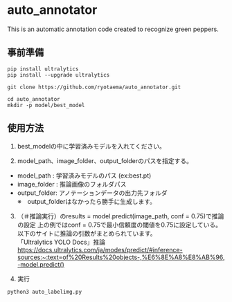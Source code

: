 # auto_annotator
This is an automatic annotation code created to recognize green peppers.

## 事前準備
```
pip install ultralytics
pip install --upgrade ultralytics
```
```
git clone https://github.com/ryotaema/auto_annotator.git

cd auto_annotator
mkdir -p model/best_model
```
## 使用方法
1. best_modelの中に学習済みモデルを入れてください。

2. model_path、image_folder、output_folderのパスを指定する。
 *  model_path   : 学習済みモデルのパス  (ex:best.pt)
 *  image_folder : 推論画像のフォルダパス 
 *  output_folder: アノテーションデータの出力先フォルダ \
※　output_folderはなかったら勝手に生成します。


3. （＃推論実行）のresults = model.predict(image_path, conf = 0.75)で推論の設定 
上の例ではconf = 0.75で最小信頼度の閾値を0.75に設定している。 
以下のサイトに推論の引数がまとめられています。 \
「Ultralytics YOLO Docs」推論 \
https://docs.ultralytics.com/ja/modes/predict/#inference-sources:~:text=of%20Results%20objects-,%E6%8E%A8%E8%AB%96,-model.predict() 

4. 実行
```
python3 auto_labelimg.py
```
